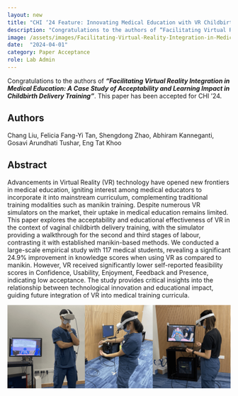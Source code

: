 ```yaml
---
layout: new
title: "CHI ‘24 Feature: Innovating Medical Education with VR Childbirth Delivery Training"
description: "Congratulations to the authors of “Facilitating Virtual Reality Integration in Medical Education: A Case Study of Acceptability and Learning Impact in Childbirth Delivery Training”. This paper has been accepted for CHI ’24."
image: /assets/images/Facilitating-Virtual-Reality-Integration-in-Medical-Education-feature.png
date:  "2024-04-01"
category: Paper Acceptance
role: Lab Admin
---
```


Congratulations to the authors of ***“Facilitating Virtual Reality Integration in Medical Education: A Case Study of Acceptability and Learning Impact in Childbirth Delivery Training”***. This paper has been accepted for CHI ’24.

## Authors

Chang Liu, Felicia Fang-Yi Tan, Shengdong Zhao, Abhiram Kanneganti, Gosavi Arundhati Tushar, Eng Tat Khoo

## Abstract

Advancements in Virtual Reality (VR) technology have opened new frontiers in medical education, igniting interest among medical educators to incorporate it into mainstream curriculum, complementing traditional training modalities such as manikin training. Despite numerous VR simulators on the market, their uptake in medical education remains limited. This paper explores the acceptability and educational effectiveness of VR in the context of vaginal childbirth delivery training, with the simulator providing a walkthrough for the second and third stages of labour, contrasting it with established manikin-based methods. We conducted a large-scale empirical study with 117 medical students, revealing a significant 24.9% improvement in knowledge scores when using VR as compared to manikin. However, VR received significantly lower self-reported feasibility scores in Confidence, Usability, Enjoyment, Feedback and Presence, indicating low acceptance. The study provides critical insights into the relationship between technological innovation and educational impact, guiding future integration of VR into medical training curricula.

![The San Juan Mountains are beautiful!](/assets/images/Facilitating-Virtual-Reality-Integration-in-Medical-Education.png "San Juan Mountains")
